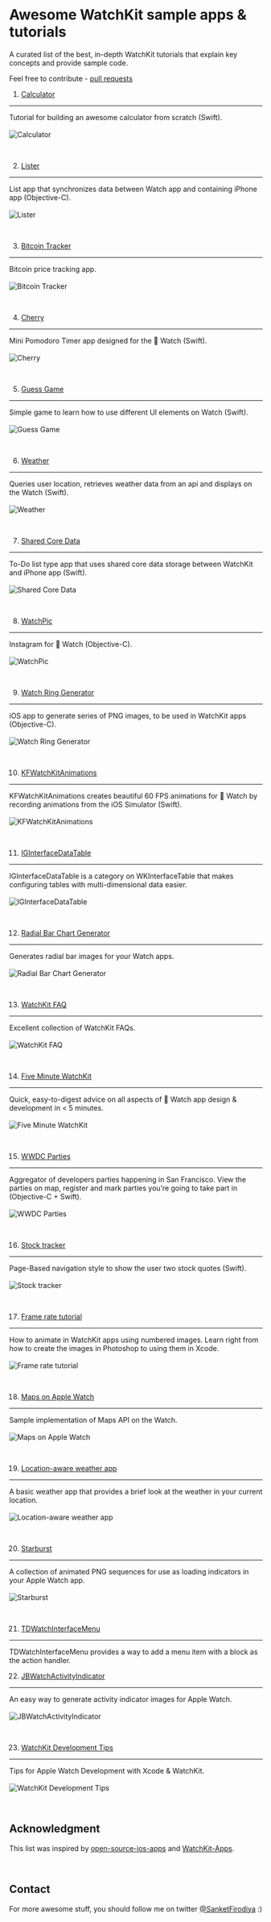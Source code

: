 # Awesome WatchKit sample apps & tutorials
A curated list of the best, in-depth WatchKit tutorials that explain key concepts and provide sample code.

Feel free to contribute - [pull requests](https://github.com/sanketfirodiya/sample-watchkit-apps/pulls)

1. [Calculator](http://www.noodlewerk.com/blog/calculator-apple-watch-tutorial/) 
---
Tutorial for building an awesome calculator from scratch (Swift).
<br/><br/>
![Calculator](https://github.com/sanketfirodiya/sample-watchkit-apps/blob/master/images/Calculator.png)

<br/>

2. [Lister](http://daniellam.me/blog/ios-watchkit-first-look/)
---
List app that synchronizes data between Watch app and containing iPhone app (Objective-C).
<br/><br/>
![Lister](https://github.com/sanketfirodiya/sample-watchkit-apps/blob/master/images/Lists.png)

<br/>

3. [Bitcoin Tracker](http://www.raywenderlich.com/89562/watchkit-tutorial-with-swift-getting-started)
---
Bitcoin price tracking app.
<br/><br/>
![Bitcoin Tracker](https://github.com/sanketfirodiya/sample-watchkit-apps/blob/master/images/Bitcoin.png)

<br/>

4. [Cherry](https://github.com/kenshin03/Cherry)
---
Mini Pomodoro Timer app designed for the  Watch (Swift).
<br/><br/>
![Cherry](https://github.com/sanketfirodiya/sample-watchkit-apps/blob/master/images/Cherry.png)

<br/>

5. [Guess Game](http://www.appcoda.com/watchkit-introduction-tutorial/) 
---
Simple game to learn how to use different UI elements on Watch (Swift).
<br/><br/>
![Guess Game](https://github.com/sanketfirodiya/sample-watchkit-apps/blob/master/images/Guess_Game.png)

<br/>

6. [Weather](http://connectthink.com/developers-corner/creating-a-watchkit-app-using-swift-part-one/)
---
Queries user location, retrieves weather data from an api and displays on the Watch (Swift).
<br/><br/>
![Weather](https://github.com/sanketfirodiya/sample-watchkit-apps/blob/master/images/Weather.png)

<br/>

7. [Shared Core Data](http://www.makeandbuild.com/blog/post/watchkit-with-shared-core-data)
---
To-Do list type app that uses shared core data storage between WatchKit and iPhone app (Swift).
<br/><br/>
![Shared Core Data](https://github.com/sanketfirodiya/sample-watchkit-apps/blob/master/images/SharedCoreData.png)

<br/>

8. [WatchPic](https://github.com/D-32/WatchPics)
---
Instagram for  Watch (Objective-C).
<br/><br/>
![WatchPic](https://github.com/sanketfirodiya/sample-watchkit-apps/blob/master/images/WatchPic.png)

<br/>

9. [Watch Ring Generator](https://github.com/radianttap/WatchRingGenerator)
---
iOS app to generate series of PNG images, to be used in WatchKit apps (Objective-C).
<br/><br/>
![Watch Ring Generator](https://github.com/sanketfirodiya/sample-watchkit-apps/blob/master/images/RingGenerator.png)

<br/>

10. [KFWatchKitAnimations](https://github.com/kiavashfaisali/KFWatchKitAnimations)
---
KFWatchKitAnimations creates beautiful 60 FPS animations for  Watch by recording animations from the iOS Simulator (Swift).
<br/><br/>
![KFWatchKitAnimations](https://github.com/sanketfirodiya/sample-watchkit-apps/blob/master/images/KFWatchKitAnimations.png)

<br/>

11. [IGInterfaceDataTable](https://github.com/Instagram/IGInterfaceDataTable)
---
IGInterfaceDataTable is a category on WKInterfaceTable that makes configuring tables with multi-dimensional data easier.
<br/><br/>
![IGInterfaceDataTable](https://github.com/sanketfirodiya/sample-watchkit-apps/blob/master/images/IGInterfaceDataTable.png)

<br/>

12. [Radial Bar Chart Generator](http://hmaidasani.github.io/RadialChartImageGenerator/)
---
Generates radial bar images for your Watch apps.
<br/><br/>
![Radial Bar Chart Generator](https://github.com/sanketfirodiya/sample-watchkit-apps/blob/master/images/Radial.png)

<br/>

13. [WatchKit FAQ](http://www.raywenderlich.com/94672/watchkit-faq)
---
Excellent collection of WatchKit FAQs.
<br/><br/>
![WatchKit FAQ](https://github.com/sanketfirodiya/sample-watchkit-apps/blob/master/images/WatchKit_FAQ.jpg)

<br/>

14. [Five Minute WatchKit](http://www.fiveminutewatchkit.com/)
---
Quick, easy-to-digest advice on all aspects of  Watch app design & development in < 5 minutes.
<br/><br/>
![Five Minute WatchKit](https://github.com/sanketfirodiya/sample-watchkit-apps/blob/master/images/FiveMinuteWatchKit.png)

<br/>

15. [WWDC Parties](https://github.com/sugarso/WWDC)
---
Aggregator of developers parties happening in San Francisco. View the parties on map, register and mark parties you’re going to take part in (Objective-C + Swift).
<br/><br/>
![WWDC Parties](https://github.com/sanketfirodiya/sample-watchkit-apps/blob/master/images/WWDCParties.png)

<br/>

16. [Stock tracker](http://www.appdesignvault.com/apple-watch-tutorial-watchkit-xcode/)
---
Page-Based navigation style to show the user two stock quotes (Swift).
<br/><br/>
![Stock tracker](https://github.com/sanketfirodiya/sample-watchkit-apps/blob/master/images/Stocks.png)

<br/>

17. [Frame rate tutorial](http://www.happy.watch/blog/2014/12/26/watchkit-animation-frame-rate-tutorial)
---
How to animate in WatchKit apps using numbered images. Learn right from how to create the images in Photoshop to using them in Xcode.
<br/><br/>
![Frame rate tutorial](https://github.com/sanketfirodiya/sample-watchkit-apps/blob/master/images/FrameRate.gif)

<br/>

18. [Maps on Apple Watch](http://www.kristinathai.com/watchkit-tutorial-maps-on-the-apple-watch/)
---
Sample implementation of Maps API on the Watch.
<br/><br/>
![Maps on Apple Watch](https://github.com/sanketfirodiya/sample-watchkit-apps/blob/master/images/Maps.png)

<br/>

19. [Location-aware weather app](http://dev.iachieved.it/iachievedit/building-a-apple-watch-for-location-aware-weather/)
---
A basic weather app that provides a brief look at the weather in your current location.
<br/><br/>
![Location-aware weather app](https://github.com/sanketfirodiya/sample-watchkit-apps/blob/master/images/Location.png)

<br/>

20. [Starburst](https://github.com/mobitar/Starburst)
---
A collection of animated PNG sequences for use as loading indicators in your Apple Watch app.
<br/><br/>
![Starburst](https://github.com/sanketfirodiya/sample-watchkit-apps/blob/master/images/Starburst.gif)

<br/>

21. [TDWatchInterfaceMenu](https://github.com/YuAo/TDWatchInterfaceMenu)
---
TDWatchInterfaceMenu provides a way to add a menu item with a block as the action handler.

22. [JBWatchActivityIndicator](https://github.com/mikeswanson/JBWatchActivityIndicator)
---
An easy way to generate activity indicator images for Apple Watch.
<br/><br/>
![JBWatchActivityIndicator](https://github.com/sanketfirodiya/sample-watchkit-apps/blob/master/images/JBWatchActivityIndicator.gif)

<br/>

23. [WatchKit Development Tips](http://developer.telerik.com/featured/tips-for-apple-watch-development-with-xcode-watchkit/)
---
Tips for Apple Watch Development with Xcode & WatchKit.
<br/><br/>
![WatchKit Development Tips](https://github.com/sanketfirodiya/sample-watchkit-apps/blob/master/images/WatchKit_Tips.jpg)

<br/>

## Acknowledgment
This list was inspired by [open-source-ios-apps](https://github.com/dkhamsing/open-source-ios-apps) and [WatchKit-Apps](https://github.com/kostiakoval/WatchKit-Apps).

<br/>

## Contact
For more awesome stuff, you should follow me on twitter [@SanketFirodiya](https://twitter.com/sanketfirodiya) :)
